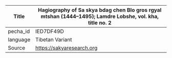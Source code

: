 |Title | Hagiography of Sa skya bdag chen Blo gros rgyal mtshan (1444–1495); Lamdre Lobshe, vol. kha, title no. 2 
| --- | --- 
|pecha_id | IED7DF49D
|language | Tibetan Variant
|Source | https://sakyaresearch.org